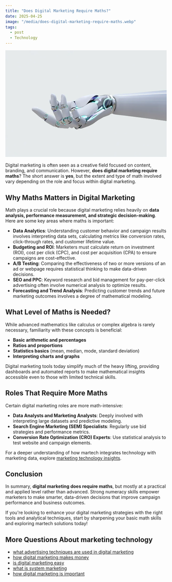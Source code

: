```yaml
---
title: "Does Digital Marketing Require Maths?"
date: 2025-04-25
image: "/media/does-digital-marketing-require-maths.webp"
tags:
  - post
  - Technology
---
```


![Does Digital Marketing Require Maths?](/media/does-digital-marketing-require-maths.webp)

Digital marketing is often seen as a creative field focused on content, branding, and communication. However, **does digital marketing require maths**? The short answer is **yes**, but the extent and type of math involved vary depending on the role and focus within digital marketing.

## Why Maths Matters in Digital Marketing

Math plays a crucial role because digital marketing relies heavily on **data analysis, performance measurement, and strategic decision-making**. Here are some key areas where maths is important:

- **Data Analytics**: Understanding customer behavior and campaign results involves interpreting data sets, calculating metrics like conversion rates, click-through rates, and customer lifetime value.
- **Budgeting and ROI**: Marketers must calculate return on investment (ROI), cost per click (CPC), and cost per acquisition (CPA) to ensure campaigns are cost-effective.
- **A/B Testing**: Comparing the effectiveness of two or more versions of an ad or webpage requires statistical thinking to make data-driven decisions.
- **SEO and PPC**: Keyword research and bid management for pay-per-click advertising often involve numerical analysis to optimize results.
- **Forecasting and Trend Analysis**: Predicting customer trends and future marketing outcomes involves a degree of mathematical modeling.

## What Level of Maths is Needed?

While advanced mathematics like calculus or complex algebra is rarely necessary, familiarity with these concepts is beneficial:

- **Basic arithmetic and percentages**
- **Ratios and proportions**
- **Statistics basics** (mean, median, mode, standard deviation)
- **Interpreting charts and graphs**

Digital marketing tools today simplify much of the heavy lifting, providing dashboards and automated reports to make mathematical insights accessible even to those with limited technical skills.

## Roles That Require More Maths

Certain digital marketing roles are more math-intensive:

- **Data Analysts and Marketing Analysts**: Deeply involved with interpreting large datasets and predictive modeling.
- **Search Engine Marketing (SEM) Specialists**: Regularly use bid strategies and performance metrics.
- **Conversion Rate Optimization (CRO) Experts**: Use statistical analysis to test website and campaign elements.

For a deeper understanding of how martech integrates technology with marketing data, explore [marketing technology insights](https://marketer.it.com/posts/martech).

## Conclusion

In summary, **digital marketing does require maths**, but mostly at a practical and applied level rather than advanced. Strong numeracy skills empower marketers to make smarter, data-driven decisions that improve campaign performance and business outcomes.

If you're looking to enhance your digital marketing strategies with the right tools and analytical techniques, start by sharpening your basic math skills and exploring martech solutions today!

## More Questions About marketing technology

- [what advertising techniques are used in digital marketing](/posts/what-advertising-techniques-are-used-in-digital-ma)
- [how digital marketing makes money](/posts/how-digital-marketing-makes-money)
- [is digital marketing easy](/posts/is-digital-marketing-easy)
- [what is system marketing](/posts/what-is-system-marketing)
- [how digital marketing is important](/posts/how-digital-marketing-is-important)
